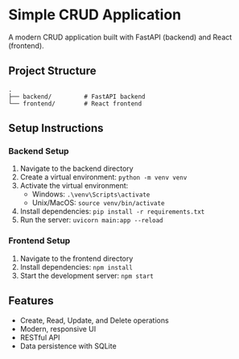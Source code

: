 # Simple CRUD Application

A modern CRUD application built with FastAPI (backend) and React (frontend).

## Project Structure

```
.
├── backend/         # FastAPI backend
└── frontend/        # React frontend
```

## Setup Instructions

### Backend Setup
1. Navigate to the backend directory
2. Create a virtual environment: `python -m venv venv`
3. Activate the virtual environment:
   - Windows: `.\venv\Scripts\activate`
   - Unix/MacOS: `source venv/bin/activate`
4. Install dependencies: `pip install -r requirements.txt`
5. Run the server: `uvicorn main:app --reload`

### Frontend Setup
1. Navigate to the frontend directory
2. Install dependencies: `npm install`
3. Start the development server: `npm start`

## Features
- Create, Read, Update, and Delete operations
- Modern, responsive UI
- RESTful API
- Data persistence with SQLite 